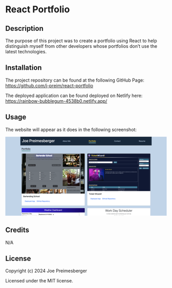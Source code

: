 # React Portfolio

## Description

The purpose of this project was to create a portfolio using React to help distinguish myself from other developers whose portfolios don’t use the latest technologies.


## Installation

The project repository can be found at the following GitHub Page: https://github.com/j-preim/react-portfolio

The deployed application can be found deployed on Netlify here: https://rainbow-bubblegum-4538b0.netlify.app/

## Usage

The website will appear as it does in the following screenshot:

![PWA Text Editor](./src/assets/screenshot.png)

## Credits

N/A

## License

Copyright (c) 2024 Joe Preimesberger

Licensed under the MIT license.